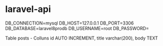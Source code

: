 # laravel-api

DB_CONNECTION=mysql
DB_HOST=127.0.0.1
DB_PORT=3306
DB_DATABASE=laravel8prodb
DB_USERNAME=root
DB_PASSWORD=

Table posts - Colluns id AUTO INCREMENT, title varchar(200), body TEXT
